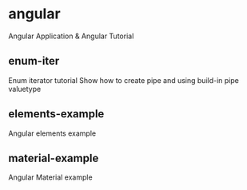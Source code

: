 # angular
Angular Application & Angular Tutorial 
## enum-iter
Enum iterator tutorial
Show how to create pipe and using build-in pipe valuetype 
## elements-example
Angular elements example
## material-example
Angular Material example
